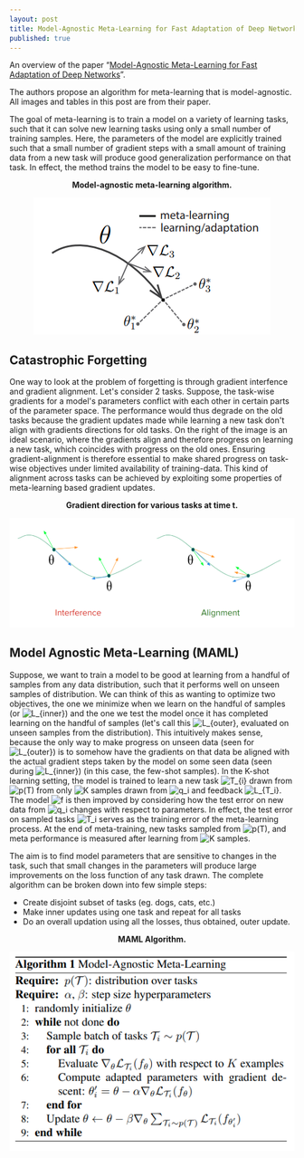 ```yaml
---
layout: post
title: Model-Agnostic Meta-Learning for Fast Adaptation of Deep Networks
published: true
---
```


An overview of the paper “[Model-Agnostic Meta-Learning for Fast Adaptation of Deep Networks](https://arxiv.org/pdf/1703.03400.pdf)”.
<!--break-->
The authors propose an algorithm for meta-learning that is model-agnostic. All images and tables in this post are from their paper.

The goal of meta-learning is to train a model on a variety of learning tasks, such that it can solve new learning tasks using only a small number of training samples. Here, the parameters of the model are explicitly trained such that a small number of gradient steps with a small amount of training data from a new task will produce good generalization performance on that task. In effect, the method trains the model to be easy to fine-tune.

<p align="center">
<b>Model-agnostic meta-learning algorithm.</b>
</p>
<p align="center">
<img src="https://raw.githubusercontent.com/ramnathkumar181/ramnathkumar181.github.io/master/assets/Papers/15/Figure-1.png?raw=true" alt="Figure 1"/>
</p>

## Catastrophic Forgetting

One way to look at the problem of forgetting is through gradient interfence and gradient alignment.
Let's consider 2 tasks. Suppose, the task-wise gradients for a model's parameters conflict with each other in certain parts of the parameter space. The performance would thus degrade on the old tasks because the gradient updates made while learning a new task don't align with gradients directions for old tasks. On the right of the image is an ideal scenario, where the gradients align and therefore progress on learning a new task, which coincides with progress on the old ones. Ensuring gradient-alignment is therefore essential to make shared progress on task-wise objectives under limited availability of training-data. This kind of alignment across tasks can be achieved by exploiting some properties of meta-learning based gradient updates.

<p align="center">
<b>Gradient direction for various tasks at time t.</b>
</p>
<p align="center">
<img src="https://raw.githubusercontent.com/ramnathkumar181/ramnathkumar181.github.io/master/assets/Papers/15/Figure-2.png?raw=true" alt="Figure 2"/>
</p>

## Model Agnostic Meta-Learning (MAML)

Suppose, we want to train a model to be good at learning from a handful of samples from any data distribution, such that it performs well on unseen samples of distribution. We can think of this as wanting to optimize two objectives, the one we minimize when we learn on the handful of samples (or <img src="https://latex.codecogs.com/svg.latex?L_{inner}" title="L_{inner}" />) and the one we test the model once it has completed learning on the handful of samples (let's call this <img src="https://latex.codecogs.com/svg.latex?L_{outer}" title="L_{outer}" />, evaluated on unseen samples from the distribution). This intuitively makes sense, because the only way to make progress on unseen data (seen for <img src="https://latex.codecogs.com/svg.latex?L_{outer}" title="L_{outer}" />) is to somehow have the gradients on that data be aligned with the actual gradient steps taken by the model on some seen data (seen during <img src="https://latex.codecogs.com/svg.latex?L_{inner}" title="L_{inner}" />) (in this case, the few-shot samples). In the K-shot learning setting, the model is trained to learn a new task <img src="https://latex.codecogs.com/svg.latex?T_{i}" title="T_{i}" /> drawn from <img src="https://latex.codecogs.com/svg.latex?p(T)" title="p(T)" /> from only <img src="https://latex.codecogs.com/svg.latex?K" title="K" /> samples drawn from <img src="https://latex.codecogs.com/svg.latex?q_i" title="q_i" /> and feedback <img src="https://latex.codecogs.com/svg.latex?L_{T_i}" title="L_{T_i}" />. The model <img src="https://latex.codecogs.com/svg.latex?f" title="f" /> is then improved by considering how the test error on new data from <img src="https://latex.codecogs.com/svg.latex?q_i" title="q_i" /> changes with respect to parameters. In effect, the test error on sampled tasks <img src="https://latex.codecogs.com/svg.latex?T_i" title="T_i" /> serves as the training error of the meta-learning process. At the end of meta-training, new tasks sampled from <img src="https://latex.codecogs.com/svg.latex?p(T)" title="p(T)" />, and meta performance is measured after learning from <img src="https://latex.codecogs.com/svg.latex?K" title="K" /> samples.

The aim is to find model parameters that are sensitive to changes in the task, such that small changes in the parameters will produce large improvements on the loss function of any task drawn. The complete algorithm can be broken down into few simple steps:
* Create disjoint subset of tasks (eg. dogs, cats, etc.)
* Make inner updates using one task and repeat for all tasks
* Do an overall updation using all the losses, thus obtained, outer update.

<p align="center">
<b>MAML Algorithm.</b>
</p>
<p align="center">
<img src="https://raw.githubusercontent.com/ramnathkumar181/ramnathkumar181.github.io/master/assets/Papers/15/Figure-3.png?raw=true" alt="Figure 3"/>
</p>
